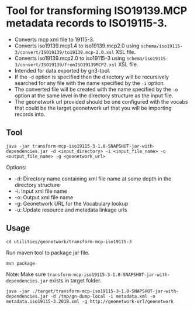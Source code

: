 
# Tool for transforming ISO19139.MCP metadata records to ISO19115-3.
- Converts mcp xml file to 19115-3.
- Converts iso19139.mcp1.4 to iso19139.mcp2.0 using `schema/iso19115-3/convert/ISO19139/to19139.mcp-2.0.xsl` XSL file.
- Converts iso19139.mcp2.0 to iso19115-3 using `schema/iso19115-3/convert/ISO19139/fromISO19139MCP2.xsl` XSL file.
- Intended for data exported by gn3-tool.
- If the `-d` option is specified then the directory will be recursively searched for any file with the name specified by the `-i` option. 
- The converted file will be created with the name specified by the `-o` option at the same level in the directory structure as the input file.
- The geonetwork url provided should be one configured with the vocabs that could be the target geonetwork url that you will be importing records into.

## Tool

```
java -jar transform-mcp-iso19115-3-1.0-SNAPSHOT-jar-with-dependencies.jar -d <input_directory> -i <input_file_name> -o <output_file_name> -g <geonetwork_url>
```
Options:
- -d: Directory name containing xml file name at some depth in the directory structure
- -i: Input xml file name
- -o: Output xml file name
- -g: Geonetwork URL for the Vocabulary lookup
- -u: Update resource and metadata linkage urls

## Usage

```
cd utilities/geonetwork/transform-mcp-iso19115-3
```
Run maven tool to package jar file. 
```
mvn package
```
Note: Make sure `transform-mcp-iso19115-3-1.0-SNAPSHOT-jar-with-dependencies.jar` exists in target folder. 
```
java -jar ./target/transform-mcp-iso19115-3-1.0-SNAPSHOT-jar-with-dependencies.jar -d /tmp/gn-dump-local -i metadata.xml -o metadata.iso19115-3.2018.xml -g http://geonetwork-url/geonetwork
```






